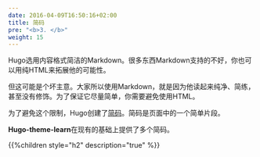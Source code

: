 ```yaml
---
date: 2016-04-09T16:50:16+02:00
title: 简码
pre: "<b>3. </b>"
weight: 15
---
```


Hugo选用内容格式简洁的Markdown。很多东西Markdown支持的不好，你也可以用纯HTML来拓展他的可能性。

但这可能是个坏主意。大家所以使用Markdown，就是因为他读起来纯净、简练，甚至没有修饰。为了保证它尽量简单，你需要避免使用HTML。

为了避免这个限制，Hugo创建了[简码](https://gohugo.io/extras/shortcodes/)。简码是页面中的一个简单片段。

**Hugo-theme-learn**在现有的基础上提供了多个简码。

{{%children style="h2" description="true" %}}
